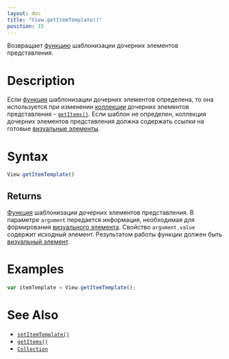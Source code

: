 ```yaml
---
layout: doc
title: "View.getItemTemplate()"
position: 15
---
```


Возвращает [функцию](../../Script/) шаблонизации дочерних элементов представления.

# Description

Если [функция](../../Script/) шаблонизации дочерних элементов определена, то она используется при
изменении [коллекции](../../Collection/) дочерних элементов представления - [`getItems()`](../View.getItems/).
Если шаблон не определен, коллекция дочерних элементов представления должна содержать ссылки на
готовые [визуальные элементы](../../Element/).

# Syntax

```js
View.getItemTemplate()
```

## Returns

[Функция](../../Script/) шаблонизации дочерних элементов представления. В параметре `argument`
передается информация, необходимая для формирования [визуального элемента](../../Element/).
Свойство `argument.value` содержит исходный элемент. Результатом работы функции должен быть
[визуальный элемент](../../Element/).

# Examples

```js
var itemTemplate = View.getItemTemplate();
```

# See Also

* [`setItemTemplate()`](../View.setItemTemplate/)
* [`getItems()`](../View.getItems/)
* [`Collection`](../../Collection/)

